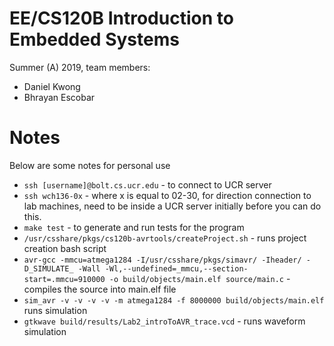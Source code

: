 # EE/CS120B Introduction to Embedded Systems
Summer (A) 2019, team members:
* Daniel Kwong
* Bhrayan Escobar

# Notes
Below are some notes for personal use
* `ssh [username]@bolt.cs.ucr.edu` - to connect to UCR server
* `ssh wch136-0x` - where x is equal to 02-30, for direction connection to lab machines, need to be inside a UCR server initially before you can do this.
* `make test` - to generate and run tests for the program
* `/usr/csshare/pkgs/cs120b-avrtools/createProject.sh` - runs project creation bash script
* `avr-gcc -mmcu=atmega1284 -I/usr/csshare/pkgs/simavr/ -Iheader/ -D_SIMULATE_ -Wall -Wl,--undefined=_mmcu,--section-start=.mmcu=910000 -o build/objects/main.elf source/main.c` - compiles the source into main.elf file
* `sim_avr -v -v -v -v -m atmega1284 -f 8000000 build/objects/main.elf` runs simulation
* `gtkwave build/results/Lab2_introToAVR_trace.vcd` - runs waveform simulation

